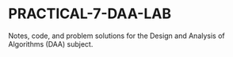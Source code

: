 # PRACTICAL-7-DAA-LAB
Notes, code, and problem solutions for the Design and Analysis of Algorithms (DAA) subject.
